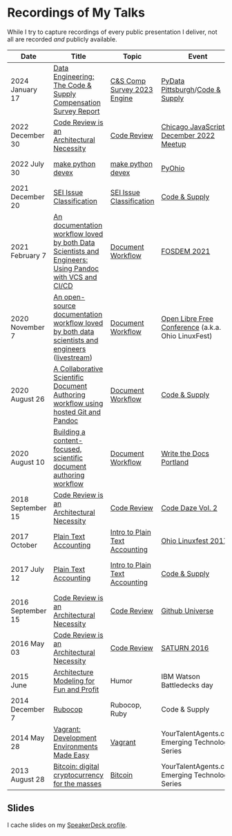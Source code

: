 Recordings of My Talks
======================

While I try to capture recordings of every public presentation I deliver, not all are recorded _and_ publicly available.

| Date | Title | Topic | Event | Comments |
|------|-------|-------|-------|----------|
| 2024 January 17 | [Data Engineering: The Code & Supply Compensation Survey Report](https://www.youtube.com/watch?v=bbjMVXs-nQc)|[C&S Comp Survey 2023 Engine](codeandsupply_comp_survey_2022_engine)|[PyData Pittsburgh](https://www.meetup.com/pydata-pittsburgh/events/298352661)/[Code & Supply](https://www.meetup.com/pittsburgh-code-supply/events/298399851/)| With [Alex Zharichenko](https://github.com/azharichenko/)|
| 2022 December 30 | [Code Review is an Architectural Necessity](https://www.youtube.com/watch?v=JWjcWQz5g3U&t=176s) | [Code Review](code_review) | [Chicago JavaScript December 2022 Meetup](https://www.meetup.com/js-chi/events/288515415/) | Revised for 2022! |
| 2022 July 30 | [make python devex](https://www.youtube.com/watch?v=WTsiO3brQwE) | [make python devex](make_python_devex) | [PyOhio](https://www.pyohio.org/2022) | Officially representing Target Corp. |
| 2021 December 20 | [SEI Issue Classification](https://www.youtube.com/watch?v=1UtklNrB8XA&t=1042s) | [SEI Issue Classification](lightning/sei_issue_classification) | [Code & Supply](https://codeandsupply.co) | |
| 2021 February 7 | [An documentation workflow loved by both Data Scientists and Engineers: Using Pandoc with VCS and CI/CD](https://fosdem.org/2021/schedule/event/ttddatascience/ "webm and mp4 available") | [Document Workflow](document_workflow) | [FOSDEM 2021](https://archive.fosdem.org/2021/schedule/event/ttddatascience/) | Officially representing Target Corp. |
| 2020 November 7 | [An open-source documentation workflow loved by both data scientists and engineers](https://www.youtube.com/watch?v=gSjEQ49GDdc "official cut") ([livestream](https://youtu.be/79yTKqYXn8o?t=3110 "livestream")) |  [Document Workflow](document_workflow) | [Open Libre Free Conference](https://olfconference.org/) (a.k.a. Ohio LinuxFest) | Officially representing Target Corp.
| 2020 August 26 | [A Collaborative Scientific Document Authoring workflow using hosted Git and Pandoc](https://www.youtube.com/watch?v=hSoXV9vsMFc "livestream") | [Document Workflow](document_workflow) | [Code & Supply](https://codeandsupply.co) | |
| 2020 August 10 | [Building a content-focused, scientific document authoring workflow](https://www.youtube.com/watch?v=m1Lhy3fheuY "official recording") | [Document Workflow](document_workflow) | [Write the Docs Portland](https://www.writethedocs.org/conf/portland/2020/) | Officially representing Target Corp.
| 2018 September 15 | [Code Review is an Architectural Necessity](https://www.youtube.com/watch?v=niWVC-aXNjA&t=271s) | [Code Review](code_review) | [Code Daze Vol. 2](https://twitter.com/CodeDazeConf) | Revision of Github Universe 2016 talk
| 2017 October | [Plain Text Accounting](https://www.youtube.com/watch?v=FJtaM43PgXQ) | [Intro to Plain Text Accounting](intro_to_plaintextaccounting) | [Ohio Linuxfest 2017](https://web.archive.org/web/20171002034252/https://ohiolinux.org/speakers/) | Revision of C&S talk
| 2017 July 12 | [Plain Text Accounting](https://www.youtube.com/watch?v=8r5Cp66k4PA) | [Intro to Plain Text Accounting](intro_to_plaintextaccounting) | [Code & Supply](https://www.meetup.com/Pittsburgh-Code-Supply/events/238443510/)| A part of C&S's series on personal finance
| 2016 September 15 | [Code Review is an Architectural Necessity](https://www.youtube.com/watch?v=pJFM321_lAs) | [Code Review](code_review) | [Github Universe](http://githubuniverse.com/program/sessions/#code-review) | Revision of SATURN 2016 talk
| 2016 May 03 | [Code Review is an Architectural Necessity](https://www.youtube.com/watch?v=TKZ3W8FggYY) | [Code Review](code_review) | [SATURN 2016](https://saturn2016.sched.org/event/63lw/code-review-is-an-architectural-necessity) | First conference talk!
|2015 June| [Architecture Modeling for Fun and Profit](https://www.youtube.com/watch?v=4nubbHqJNOo) | Humor | IBM Watson Battledecks day | Humorous, improvisational talk
| 2014 December 7 | [Rubocop](https://www.youtube.com/watch?v=YJE25T7CU3E) | Rubocop, Ruby | Code & Supply
| 2014 May 28 | [Vagrant: Development Environments Made Easy](https://www.youtube.com/watch?v=NKwXhWa2ig8) | [Vagrant](vagrant/vagrant.md) | YourTalentAgents.com Emerging Technology Series
| 2013 August 28 | [Bitcoin: digital cryptocurrency for the masses](https://www.youtube.com/watch?v=aGTRPhTiiXU) | [Bitcoin](bitcoin-technical/bitcoin-technical.md) | YourTalentAgents.com Emerging Technology Series

## Slides

I cache slides on my [SpeakerDeck profile](https://speakerdeck.com/colindean "Colin Dean on SpeakerDeck").
